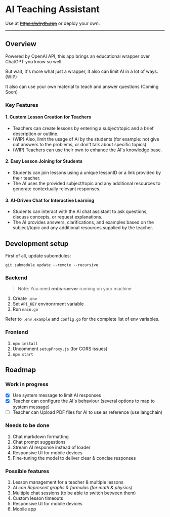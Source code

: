 # AI Teaching Assistant

Use at ~~https://whyth.app~~ or deploy your own. 

***

## Overview

Powered by OpenAI API, this app brings an educational wrapper over ChatGPT you know so well.

But wait, it's more what just a wrapper, it also can limit AI in a lot of ways. (WIP)

It also can use your own material to teach and answer questions (Coming Soon)

### Key Features
#### 1. Custom Lesson Creation for Teachers
* Teachers can create lessons by entering a subject/topic and a brief description or outline.
* (WIP) Also, limit the usage of AI by the students (for example: not give out answers to the problems, or don't talk about specific topics)
* (WIP) Teachers can use their own to enhance the AI's knowledge base.
#### 2. Easy Lesson Joining for Students
* Students can join lessons using a unique lessonID or a link provided by their teacher.
* The AI uses the provided subject/topic and any additional resources to generate contextually relevant responses.
#### 3. AI-Driven Chat for Interactive Learning
* Students can interact with the AI chat assistant to ask questions, discuss concepts, or request explanations.
* The AI provides answers, clarifications, and examples based on the subject/topic and any additional resources supplied by the teacher.


## Development setup

First of all, update subomdules:

```
git submodule update --remote --recursive
```

### Backend

>Note: You need **redis-server** running on your machine

1. Create `.env` 
2. Set `API_KEY` environrment variable
2. Run `main.go`

Refer to `.env.example` and `config.go` for the complete list of env variables.
  
### Frontend

1. `npm install`
2. Uncomment `setupProxy.js` (for CORS issues)
3. `npm start`

## Roadmap

### Work in progress
- [x] Use system message to limit AI responses
- [x] Teacher can configure the AI's behaviour (several options to map to system message)
- [ ] Teacher can Upload PDF files for AI to use as reference (use langchain)
 
### Needs to be done

1. Chat markdown formatting
2. Chat prompt suggestions
3. Stream AI response instead of loader
4. Responsive UI for mobile devices
5. Fine-tuning the model to deliver clear & concise responses

### Possible features

1. Lesson management for a teacher & multiple lessons
2. *AI can Represent graphs & formulas (for math & physics)*
3. Multiple chat sessions (to be able to switch between them)
4. Custom lesson timeouts
5. Responsive UI for mobile devices
6. Mobile app
